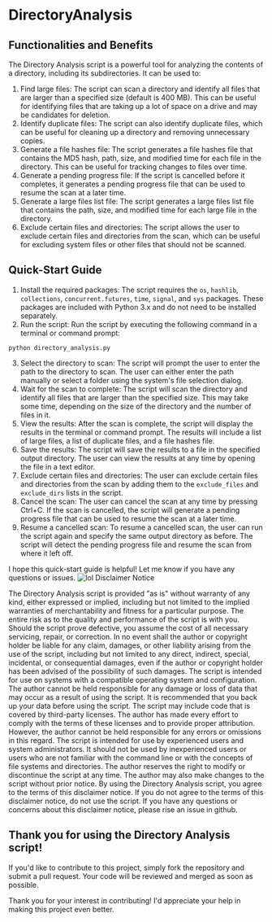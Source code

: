 # DirectoryAnalysis
Functionalities and Benefits
----------------------------

The Directory Analysis script is a powerful tool for analyzing the contents of a directory, including its subdirectories. It can be used to:

1. Find large files: The script can scan a directory and identify all files that are larger than a specified size (default is 400 MB). This can be useful for identifying files that are taking up a lot of space on a drive and may be candidates for deletion.
2. Identify duplicate files: The script can also identify duplicate files, which can be useful for cleaning up a directory and removing unnecessary copies.
3. Generate a file hashes file: The script generates a file hashes file that contains the MD5 hash, path, size, and modified time for each file in the directory. This can be useful for tracking changes to files over time.
4. Generate a pending progress file: If the script is cancelled before it completes, it generates a pending progress file that can be used to resume the scan at a later time.
5. Generate a large files list file: The script generates a large files list file that contains the path, size, and modified time for each large file in the directory.
6. Exclude certain files and directories: The script allows the user to exclude certain files and directories from the scan, which can be useful for excluding system files or other files that should not be scanned.

Quick-Start Guide
-----------------

1. Install the required packages: The script requires the `os`, `hashlib`, `collections`, `concurrent.futures`, `time`, `signal`, and `sys` packages. These packages are included with Python 3.x and do not need to be installed separately.
2. Run the script: Run the script by executing the following command in a terminal or command prompt:
```
python directory_analysis.py
```
3. Select the directory to scan: The script will prompt the user to enter the path to the directory to scan. The user can either enter the path manually or select a folder using the system's file selection dialog.
4. Wait for the scan to complete: The script will scan the directory and identify all files that are larger than the specified size. This may take some time, depending on the size of the directory and the number of files in it.
5. View the results: After the scan is complete, the script will display the results in the terminal or command prompt. The results will include a list of large files, a list of duplicate files, and a file hashes file.
6. Save the results: The script will save the results to a file in the specified output directory. The user can view the results at any time by opening the file in a text editor.
7. Exclude certain files and directories: The user can exclude certain files and directories from the scan by adding them to the `exclude_files` and `exclude_dirs` lists in the script.
8. Cancel the scan: The user can cancel the scan at any time by pressing Ctrl+C. If the scan is cancelled, the script will generate a pending progress file that can be used to resume the scan at a later time.
9. Resume a cancelled scan: To resume a cancelled scan, the user can run the script again and specify the same output directory as before. The script will detect the pending progress file and resume the scan from where it left off.

I hope this quick-start guide is helpful! Let me know if you have any questions or issues.
![lol](https://github.com/Tilak3D/DirectoryAnalysis/assets/109524845/12dd6365-66bb-41df-beca-84895d8f641b)
Disclaimer Notice

The Directory Analysis script is provided "as is" without warranty of any kind, either expressed or implied, including but not limited to the implied warranties of merchantability and fitness for a particular purpose. The entire risk as to the quality and performance of the script is with you. Should the script prove defective, you assume the cost of all necessary servicing, repair, or correction.
In no event shall the author or copyright holder be liable for any claim, damages, or other liability arising from the use of the script, including but not limited to any direct, indirect, special, incidental, or consequential damages, even if the author or copyright holder has been advised of the possibility of such damages.
The script is intended for use on systems with a compatible operating system and configuration. The author cannot be held responsible for any damage or loss of data that may occur as a result of using the script. It is recommended that you back up your data before using the script.
The script may include code that is covered by third-party licenses. The author has made every effort to comply with the terms of these licenses and to provide proper attribution. However, the author cannot be held responsible for any errors or omissions in this regard.
The script is intended for use by experienced users and system administrators. It should not be used by inexperienced users or users who are not familiar with the command line or with the concepts of file systems and directories.
The author reserves the right to modify or discontinue the script at any time. The author may also make changes to the script without prior notice.
By using the Directory Analysis script, you agree to the terms of this disclaimer notice. If you do not agree to the terms of this disclaimer notice, do not use the script.
If you have any questions or concerns about this disclaimer notice, please rise an issue in github.

Thank you for using the Directory Analysis script!
-----------------
If you'd like to contribute to this project, simply fork the repository and submit a pull request. Your code will be reviewed and merged as soon as possible.

Thank you for your interest in contributing! I'd appreciate your help in making this project even better.

